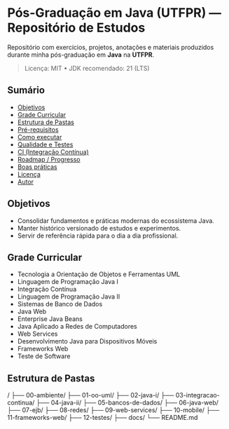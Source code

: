 # Pós-Graduação em Java (UTFPR) — Repositório de Estudos

Repositório com exercícios, projetos, anotações e materiais produzidos durante minha pós-graduação em **Java** na **UTFPR**.

> Licença: MIT • JDK recomendado: 21 (LTS)

## Sumário
- [Objetivos](#objetivos)
- [Grade Curricular](#grade-curricular)
- [Estrutura de Pastas](#estrutura-de-pastas)
- [Pré-requisitos](#pré-requisitos)
- [Como executar](#como-executar)
- [Qualidade e Testes](#qualidade-e-testes)
- [CI (Integração Contínua)](#ci-integração-contínua)
- [Roadmap / Progresso](#roadmap--progresso)
- [Boas práticas](#boas-práticas)
- [Licença](#licença)
- [Autor](#autor)

## Objetivos
- Consolidar fundamentos e práticas modernas do ecossistema Java.
- Manter histórico versionado de estudos e experimentos.
- Servir de referência rápida para o dia a dia profissional.

## Grade Curricular
- Tecnologia a Orientação de Objetos e Ferramentas UML  
- Linguagem de Programação Java I  
- Integração Contínua  
- Linguagem de Programação Java II  
- Sistemas de Banco de Dados  
- Java Web  
- Enterprise Java Beans  
- Java Aplicado a Redes de Computadores  
- Web Services  
- Desenvolvimento Java para Dispositivos Móveis  
- Frameworks Web  
- Teste de Software

## Estrutura de Pastas

/
├── 00-ambiente/
├── 01-oo-uml/
├── 02-java-i/
├── 03-integracao-continua/
├── 04-java-ii/
├── 05-bancos-de-dados/
├── 06-java-web/
├── 07-ejb/
├── 08-redes/
├── 09-web-services/
├── 10-mobile/
├── 11-frameworks-web/
├── 12-testes/
├── docs/
└── README.md
